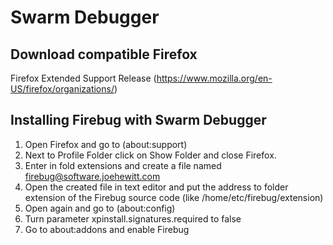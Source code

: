 Swarm Debugger
=======

Download compatible Firefox
-------
Firefox Extended Support Release (https://www.mozilla.org/en-US/firefox/organizations/)

Installing Firebug with Swarm Debugger
-------
1) Open Firefox and go to (about:support)
2) Next to Profile Folder click on Show Folder and close Firefox.
3) Enter in fold extensions and create a file named firebug@software.joehewitt.com
4) Open the created file in text editor and put the address to folder extension of the Firebug source code (like /home/etc/firebug/extension)
5) Open again and go to (about:config)
6) Turn parameter xpinstall.signatures.required to false
7) Go to about:addons and enable Firebug
